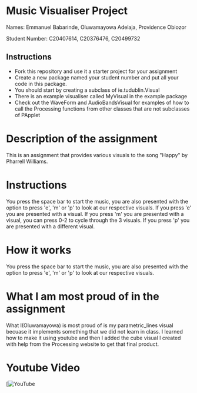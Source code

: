 # Music Visualiser Project

Names: Emmanuel Babarinde, Oluwamayowa Adelaja, Providence Obiozor

Student Number: C20407614, C20376476, C20499732

## Instructions
- Fork this repository and use it a starter project for your assignment
- Create a new package named your student number and put all your code in this package.
- You should start by creating a subclass of ie.tudublin.Visual
- There is an example visualiser called MyVisual in the example package
- Check out the WaveForm and AudioBandsVisual for examples of how to call the Processing functions from other classes that are not subclasses of PApplet

# Description of the assignment
This is an assignment that provides various visuals to the song "Happy" by Pharrell Williams.

# Instructions
You press the space bar to start the music, you are also presented with the option to press 'e', 'm' or 'p' to look at our respective visuals. If you press 'e' you are presented with a visual. If you press 'm' you are presented with a visual, you can press 0-2 to cycle through the 3 visuals. If you press 'p' you are presented with a different visual.

# How it works
You press the space bar to start the music, you are also presented with the option to press 'e', 'm' or 'p' to look at our respective visuals.

# What I am most proud of in the assignment
What I(Oluwamayowa) is most proud of is my parametric_lines visual becuase it implements something that we did not learn in class. I learned how to make it using youtube and then I added the cube visual I created with help from the Processing website to get that final product.

# Youtube Video
[![YouTube](https://youtu.be/owesv2MShvY)